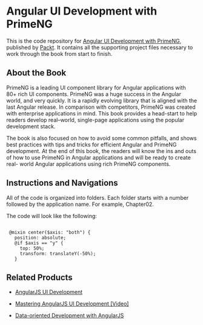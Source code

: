 # Angular UI Development with PrimeNG

This is the code repository for [Angular UI Development with PrimeNG](https://www.packtpub.com/web-development/learning-angular-ui-development-primeng?utm_source=GitHub&utm_medium=repo&utm_campaign=9781788299572), published by [Packt](https://www.packtpub.com). It contains all the supporting project files necessary to work through the book from start to finish.

## About the Book
PrimeNG is a leading UI component library for Angular applications with 80+ rich UI components. PrimeNG was a huge success in the Angular world, and very quickly. It is a rapidly evolving library that is aligned with the last Angular release. In comparison with competitors, PrimeNG was created with enterprise applications in mind. This book provides a head-start to help readers develop real–world, single-page applications using the popular development stack.

The book is also focused on how to avoid some common pitfalls, and shows best practices with tips and tricks for efficient Angular and PrimeNG development. At the end of this book, the readers will know the ins and outs of how to use PrimeNG in Angular applications and will be ready to create real- world Angular applications using rich PrimeNG components.
## Instructions and Navigations
All of the code is organized into folders. Each folder starts with a number followed by the application name. For example, Chapter02.



The code will look like the following:
```

 @mixin center($axis: "both") {
   position: absolute;
   @if $axis == "y" {
     top: 50%;
     transform: translateY(-50%);
   }

```

## Related Products
* [AngularJS UI Development](https://www.packtpub.com/web-development/angularjs-ui-development?utm_source=GitHub&utm_medium=repo&utm_campaign=9781783288472)

* [Mastering AngularJS UI Development [Video]](https://www.packtpub.com/web-development/mastering-angularjs-ui-development-video?utm_source=GitHub&utm_medium=repo&utm_campaign=9781785289910)

* [Data-oriented Development with AngularJS](https://www.packtpub.com/web-development/data-oriented-development-angularjs?utm_source=GitHub&utm_medium=repo&utm_campaign=9781784398057)


